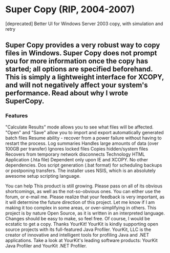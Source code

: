 # Super Copy (RIP, 2004-2007)
 [deprecated] Better UI for Windows Server 2003 copy, with simulation and retry

## Super Copy provides a very robust way to copy files in Windows. Super Copy does not prompt you for more information once the copy has started; all options are specified beforehand. This is simply a lightweight interface for XCOPY, and will not negatively affect your system's performance. Read about why I wrote SuperCopy.

### Features
"Calculate Results" mode allows you to see what files will be affected.
"Open" and "Save" allow you to import and export automatically generated batch files
Resume ability - recover from a power failure without having to restart the process.
Log summaries
Handles large amounts of data (over 100GB per transfer)
Ignores locked files
Copies hidden/system files
Recovers from temporary network disconnects
Technology
HTML Application (.hta file)
Dependent only upon IE and XCOPY. No other dependencies.
Dos script generation (.bat format) for scheduling backups or postponing transfers.
The installer uses NSIS, which is an absolutely awesome setup scripting language.

You can help
This product is still growing. Please pass on all of its obvious shortcomings, as well as the not-so-obvious ones. You can either use the forum, or e-mail me.
Please realize that your feedback is very important, as it will determine the future direction of this project. Let me know if I am making it too complex in some areas, or over-simplifying in others.
This project is by nature Open Source, as it is written in an interpreted language. Changes should be easy to make, so feel free. Of course, I would be ecstatic to get a copy.
Thanks YourKit!
YourKit is kindly supporting open source projects with its full-featured Java Profiler.
YourKit, LLC is the creator of innovative and intelligent tools for profiling
Java and .NET applications. Take a look at YourKit's leading software products:
YourKit Java Profiler and
YourKit .NET Profiler.